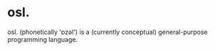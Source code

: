 # osl.
osl. (phonetically 'ɒzəl') is a (currently conceptual) general-purpose programming language.
